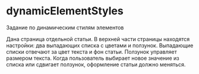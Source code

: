 # dynamicElementStyles

Задание по динамическим стилям элементов

Дана страница отдельной статьи. В верхней части страницы находятся настройки: два выпадающих списка с цветами и ползунок. Выпадающие списки отвечают за цвет текста и фон статьи. Ползунок управляет размером текста. Когда пользователь выбирает новое значение из списка или сдвигает ползунок, оформление статьи должно меняться.